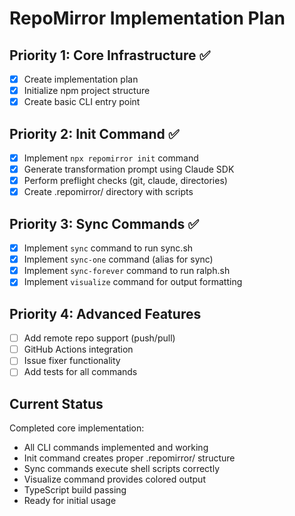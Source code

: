 # RepoMirror Implementation Plan

## Priority 1: Core Infrastructure ✅
- [x] Create implementation plan
- [x] Initialize npm project structure
- [x] Create basic CLI entry point

## Priority 2: Init Command ✅
- [x] Implement `npx repomirror init` command
- [x] Generate transformation prompt using Claude SDK
- [x] Perform preflight checks (git, claude, directories)
- [x] Create .repomirror/ directory with scripts

## Priority 3: Sync Commands ✅
- [x] Implement `sync` command to run sync.sh
- [x] Implement `sync-one` command (alias for sync)
- [x] Implement `sync-forever` command to run ralph.sh
- [x] Implement `visualize` command for output formatting

## Priority 4: Advanced Features
- [ ] Add remote repo support (push/pull)
- [ ] GitHub Actions integration
- [ ] Issue fixer functionality
- [ ] Add tests for all commands

## Current Status
Completed core implementation:
- All CLI commands implemented and working
- Init command creates proper .repomirror/ structure
- Sync commands execute shell scripts correctly
- Visualize command provides colored output
- TypeScript build passing
- Ready for initial usage
